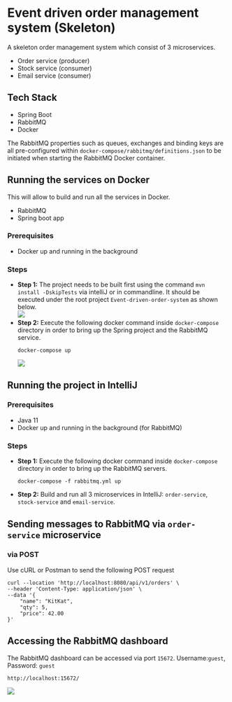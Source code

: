 # Event driven order management system (Skeleton)
A skeleton order management system which consist of 3 microservices.

- Order service (producer)
- Stock service (consumer)
- Email service (consumer)

## Tech Stack
- Spring Boot
- RabbitMQ
- Docker

The RabbitMQ properties such as queues, exchanges and binding keys are all
pre-configured within `docker-compose/rabbitmq/definitions.json` to be initiated when starting the RabbitMQ Docker container.

## Running the services on Docker
This will allow to build and run all the services in Docker.

- RabbitMQ
- Spring boot app

### Prerequisites
- Docker up and running in the background

### Steps
- **Step 1:** The project needs to be built first using the command `mvn install -DskipTests` via intelliJ or in commandline. It should be executed under the root project `Event-driven-order-system` as shown below.<br/>
  ![](https://i.imgur.com/SUOUTH3.png)
- **Step 2:** Execute the following docker command inside `docker-compose` directory in order to bring up the Spring project and the RabbitMQ service.
    ```
    docker-compose up 
    ```
  ![](https://i.imgur.com/DHXxGuM.png)


## Running the project in IntelliJ

### Prerequisites
- Java 11
- Docker up and running in the background (for RabbitMQ)

### Steps
- **Step 1:** Execute the following docker command inside `docker-compose` directory in order to bring up the RabbitMQ servers.
    ```
    docker-compose -f rabbitmq.yml up 
    ```
- **Step 2:** Build and run all 3 microservices in IntelliJ: `order-service`, `stock-service` and `email-service`.

## Sending messages to RabbitMQ via `order-service` microservice

### via POST
Use cURL or Postman to send the following POST request
```agsl
curl --location 'http://localhost:8080/api/v1/orders' \
--header 'Content-Type: application/json' \
--data '{
    "name": "KitKat",
    "qty": 5,
    "price": 42.00
}'
```

## Accessing the RabbitMQ dashboard
The RabbitMQ dashboard can be accessed via port `15672`. Username:`guest`, Password: `guest`
```agsl
http://localhost:15672/
```
![](https://i.imgur.com/rFnWqNY.png)